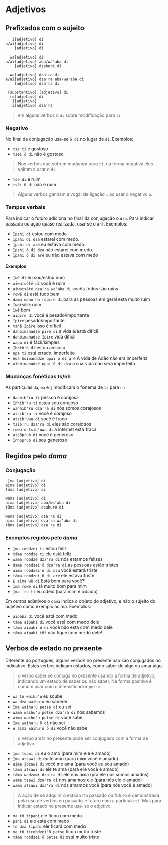 # Adjetivos

## Prefixados com o sujeito

```text
   ĩ̱[adjetivo] di
a/ai[adjetivo] di
    [adjetivo] di

  wa[adjetivo] di
a/ai[adjetivo] aba/waꞌaba di
    [adjetivo] dzahuré di

  wa[adjetivo] dzaꞌra di
a/ai[adjetivo] dzaꞌra aba/waꞌaba di
    [adjetivo] dzaꞌra di

 [substantivo] [adjetivo] di
  ro[adjetivo] di
   ĩ[adjetivo]
   ĩ[adjetivo] dzaꞌra
```

> em alguns verbos o `di` sobre modificação para `ti`

### Negativo

No final da conjugação usa-se `õ di` no lugar de `di`. Exemplos:

- `tse ti` é gostoso
- `tsei õ di` não é gostoso

> Nos verbos que sofrem mudança para `ti`, na forma negativa eles voltam a usar o `di`

- `tsé di` é ruim
- `tséi õ di` não é ruim

> Alguns verbos ganham a vogal de ligação `i` ao usar o negativo `õ`.

### Tempos verbais

Para indicar o futuro adiciona no final da conjugação o `dza`. Para indicar passado ou ação quase realizada, usa-se o `aré`. Exemplos:

- `ĩ̱pahi di` estou com medo
- `ĩ̱pahi di dza` estarei com medo.
- `ĩ̱pahi di aré` eu estava com medo
- `ĩ̱pahi õ di dza` não estarei com medo.
- `ĩ̱pahi õ di aré` eu não estava com medo

#### Exemplos

- `ĩ̱wẽ di` eu sou/estou bom
- `aiwatsété di` você é ruim
- `aiwatsété dzaꞌra waꞌaba di` vocês todos são ruins
- `rowẽ di` está tudo bem
- `dama mono hã ropire di` para as pessoas em geral está muito ruim
- `ĩwatsédé` ruim
- `ĩwẽ` bom
- `aipire di` você é pesado/importante
- `ĩpire` pesado/importante
- `tahã ĩpire` isso é difícil
- `dahöimanadzé pire di` a vida é/está difícil
- `dahöimanadzé ĩpire` vida difícil
- `wapu di` é fácil/simples
- `ĩ̱hötöꞌö di` estou ansioso
- `upa ti` está errado, imperfeito
- `Adã höimanadzé upai õ di aré` A vida de Adão não era imperfeita
- `aihöimanadzé upai õ di dza` a sua vida não será imperfeita

### Mudanças fonéticas ts/nh

As partículas `da`, `wa` e `ĩ̱` modificam o fonema de `ts` para `nh`

- `danhibꞌru ti` pessoa é corajosa
- `ĩ̱nhibꞌru ti` estou sou corajoso
- `wanhibꞌru dzaꞌra di` nós somos corajosos
- `atsibꞌru ti` você é corajoso
- `atsibꞌuwa di` você é fraco
- `tsibꞌru dzaꞌra di` eles são corajosos
- `rowaꞌu tsibꞌuwa di` a internet está fraca
- `atsõprub di` você é generoso
- `ĩ̱nhoprub di` sou generoso

## Regidos pelo _dama_

### Conjugação

```text
 ĩ̱ma [adjetivo] di
aima [adjetivo] di
tãma [adjetivo] di

wama [adjetivo] di
aima [adjetivo] aba/waꞌaba di
tãma [adjetivo] dzahuré di

wama [adjetivo] dzaꞌra di
aima [adjetivo] dzaꞌra waꞌaba di
tãma [adjetivo] dzaꞌra di
```

### Exemplos regidos pelo _dama_

- `ĩ̱ma robdzei ti` estou feliz
- `tãma robdze ti` ele está feliz
- `wama robdze dzaꞌra di` nós estamos felizes
- `dama robdzeiꞌõ dzaꞌra di` as pessoas estão tristes
- `aima robdzeiꞌõ di dza` você estará triste
- `tãma robdzeiꞌõ di aré` ele estava triste
- `E aima wẽ di` Está bom para você?
- `ĩ̱ma rowẽ di` tá muito bom para mim
- `ĩ̱ma ꞌru ti` eu odeio (para mim é odiado)

Em outros adjetivos o `dama` indica o objeto do adjetivo, e não o sujeito do adjetivo como exemplo acima. Exemplos:

- `aipahi di` você está com medo
- `tãma aipahi di` você está com medo dele
- `tãma aipahi õ di` você não está com medo dele
- `tãma aipahi tõ!` não fique com medo dele!

## Verbos de estado no presente

Diferente do português, alguns verbos no presente não são conjugados no indicativo. Estes verbos indicam estados, como saber de algo ou amar algo.

> o verbo saber se conjuga no presente usando a forma de adjetivo, indicando um estado de saber ou não saber. Na forma positiva é comum usar com o intensificador `petse`.

- `wa tô waihuꞌu` eu soube
- `wa dza waihuꞌu` eu saberei
- `ĩ̱ma waihuꞌu petse di` eu sei
- `wama waihuꞌu petse dzaꞌra di` nós sabemos
- `aima waihuꞌu petse di` você sabe
- `ĩ̱ma waihuꞌu õ di` não sei
- `e aima waihuꞌu õ di` você não sabe

> o verbo amar no presente pode ser conjugado com a forma de adjetivo.

- `ĩ̱ma tsawi di` eu o amo (para mim ele é amado)
- `ĩ̱ma atsawi di` eu te amo (para mim você é amado)
- `aima ĩ̱dzawi di` você me ama (para você eu sou amado)
- `tãma atsawi di` ele te ama (para ele você é amado)
- `tãma wadzawi dzaꞌra di` ele nos ama (pra ele nós somos amados)
- `wama tsawi dzaꞌra di` nós amamos ele (para nós ele é amado)
- `wama atsawi dzaꞌra di` nós amamos você (para nós você é amado)

> A ação de se adquirir o estado no passado ou futuro é demonstrada pelo uso de verbos no passado e futuro com a partícula `ti`. Mas para indicar estado no presente usa-se o adjetivo.

- `ma tô tipahi` ele ficou com medo
- `pahi di` ele está com medo
- `te dza tipahi` ele ficará com medo
- `ma tô tirobdzeiꞌõ petse` ficou muito triste
- `tãma robdzeiꞌõ petse di` está muito triste
